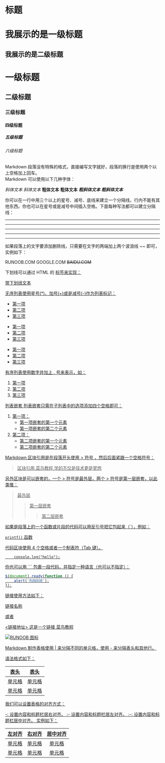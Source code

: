 # 标题

我展示的是一级标题
=================

我展示的是二级标题
-----------------

# 一级标题
## 二级标题
### 三级标题
#### 四级标题
##### 五级标题
###### 六级标题

Markdown 段落没有特殊的格式，直接编写文字就好，段落的换行是使用两个以上空格加上回车。   
Markdown 可以使用以下几种字体：

*斜体文本*
_斜体文本_
**粗体文本**
__粗体文本__
***粗斜体文本***
___粗斜体文本___

你可以在一行中用三个以上的星号、减号、底线来建立一个分隔线，行内不能有其他东西。你也可以在星号或是减号中间插入空格。下面每种写法都可以建立分隔线：

***

* * *

*****

- - -

----------

如果段落上的文字要添加删除线，只需要在文字的两端加上两个波浪线 ~~ 即可，实例如下：

RUNOOB.COM
GOOGLE.COM
~~BAIDU.COM~~

下划线可以通过 HTML 的 <u> 标签来实现：

<u>带下划线文本</u>

无序列表使用星号(*)、加号(+)或是减号(-)作为列表标记：

* 第一项
* 第二项
* 第三项

+ 第一项
+ 第二项
+ 第三项


- 第一项
- 第二项
- 第三项

有序列表使用数字并加上 . 号来表示，如：

1. 第一项
2. 第二项
3. 第三项

列表嵌套
列表嵌套只需在子列表中的选项添加四个空格即可：

1. 第一项：
    - 第一项嵌套的第一个元素
    - 第一项嵌套的第二个元素
2. 第二项：
    - 第二项嵌套的第一个元素
    - 第二项嵌套的第二个元素

Markdown 区块引用是在段落开头使用 > 符号 ，然后后面紧跟一个空格符号：

> 区块引用
> 菜鸟教程
> 学的不仅是技术更是梦想

另外区块是可以嵌套的，一个 > 符号是最外层，两个 > 符号是第一层嵌套，以此类推：

> 最外层
> > 第一层嵌套
> > > 第二层嵌套

如果是段落上的一个函数或片段的代码可以用反引号把它包起来（`），例如：

`printf()` 函数

代码区块使用 4 个空格或者一个制表符（Tab 键）。

        console.log("hello");


你也可以用 ``` 包裹一段代码，并指定一种语言（也可以不指定）：

```javascript
$(document).ready(function () {
    alert('RUNOOB');
});
```

链接使用方法如下：

[链接名称](链接地址)

或者

<链接地址>
这是一个链接 [菜鸟教程](https://www.runoob.com)

![RUNOOB 图标](http://static.runoob.com/images/runoob-logo.png)

Markdown 制作表格使用 | 来分隔不同的单元格，使用 - 来分隔表头和其他行。

语法格式如下：

|  表头   | 表头  |
|  ----  | ----  |
| 单元格  | 单元格 |
| 单元格  | 单元格 |

我们可以设置表格的对齐方式：

-: 设置内容和标题栏居右对齐。
:- 设置内容和标题栏居左对齐。
:-: 设置内容和标题栏居中对齐。
实例如下：

| 左对齐 | 右对齐 | 居中对齐 |
| :-----| ----: | :----: |
| 单元格 | 单元格 | 单元格 |
| 单元格 | 单元格 | 单元格 |